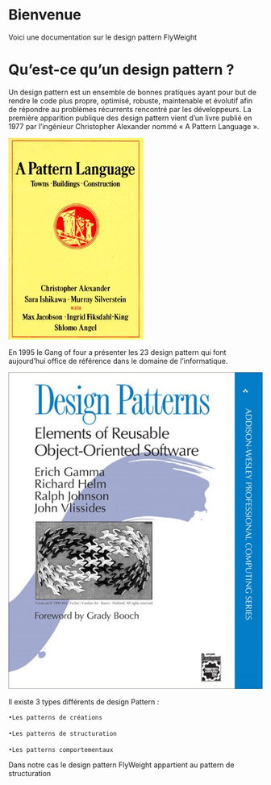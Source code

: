 # Bienvenue

Voici une documentation sur le design pattern FlyWeight

# Qu’est-ce qu’un design pattern ?
Un design pattern est un ensemble de bonnes pratiques ayant pour but de rendre le code plus propre, optimisé, robuste, maintenable et évolutif afin de répondre au problèmes récurrents rencontré par les développeurs.
La première apparition publique des design pattern vient d’un livre publié en 1977 par l’ingénieur Christopher Alexander nommé « A Pattern Language ».    

![livreAPaternLanguage](/images/livrePattern.jpg)

En 1995 le Gang of four a présenter les 23 design pattern qui font aujourd’hui office de référence dans le domaine de l’informatique.

![livreGOF](/images/livreGof.jpg)

Il existe 3 types différents de design Pattern :   

    •Les patterns de créations        
    
    •Les patterns de structuration      
    
    •Les patterns comportementaux 
    
    
Dans notre cas le design pattern FlyWeight appartient au pattern de structuration
